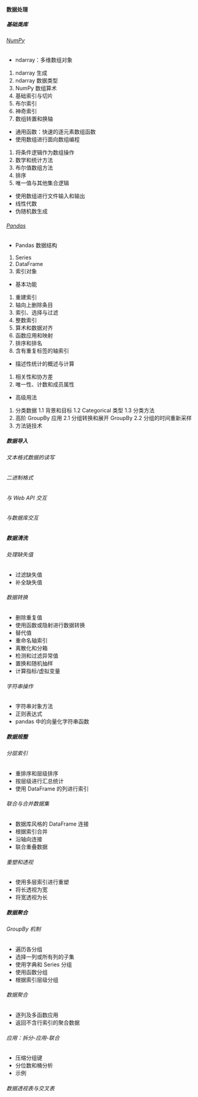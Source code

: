 #### 数据处理
##### 基础类库
###### [NumPy](https://numpy.org/doc/)
* ndarray：多维数组对象
1. ndarray 生成
2. ndarray 数据类型
3. NumPy 数组算术
4. 基础索引与切片
5. 布尔索引
6. 神奇索引
7. 数组转置和换轴
* 通用函数：快速的逐元素数组函数
* 使用数组进行面向数组编程
1. 将条件逻辑作为数组操作
2. 数学和统计方法
3. 布尔值数组方法
4. 排序
5. 唯一值与其他集合逻辑
* 使用数组进行文件输入和输出
* 线性代数
* 伪随机数生成
###### [Pandas](https://www.pypandas.cn/)
* Pandas 数据结构
1. Series
2. DataFrame
3. 索引对象
* 基本功能
1. 重建索引
2. 轴向上删除条目
3. 索引、选择与过滤
4. 整数索引
5. 算术和数据对齐
6. 函数应用和映射
7. 排序和排名
8. 含有重复标签的轴索引
* 描述性统计的概述与计算
1. 相关性和协方差
2. 唯一性、计数和成员属性
* 高级用法
1. 分类数据
1.1 背景和目标
1.2 Categorical 类型
1.3 分类方法
2. 高阶 GroupBy 应用
2.1 分组转换和展开 GroupBy
2.2 分组的时间重新采样
3. 方法链技术
##### 数据导入
###### 文本格式数据的读写
###### 二进制格式
###### 与 Web API 交互
###### 与数据库交互
##### 数据清洗
###### 处理缺失值
* 过滤缺失值
* 补全缺失值
###### 数据转换
* 删除重复值
* 使用函数或隐射进行数据转换
* 替代值
* 重命名轴索引
* 离散化和分箱
* 检测和过滤异常值
* 置换和随机抽样
* 计算指标/虚拟变量
###### 字符串操作
* 字符串对象方法
* 正则表达式
* pandas 中的向量化字符串函数
##### 数据规整
###### 分层索引
* 重排序和层级排序
* 按层级进行汇总统计
* 使用 DataFrame 的列进行索引
###### 联合与合并数据集
* 数据库风格的 DataFrame 连接
* 根据索引合并
* 沿轴向连接
* 联合重叠数据
###### 重塑和透视
* 使用多层索引进行重塑
* 将长透视为宽
* 将宽透视为长
##### 数据聚合
###### GroupBy 机制
* 遍历各分组
* 选择一列或所有列的子集
* 使用字典和 Series 分组
* 使用函数分组
* 根据索引层级分组
###### 数据聚合
* 逐列及多函数应用
* 返回不含行索引的聚合数据
###### 应用：拆分-应用-联合
* 压缩分组键
* 分位数和桶分析
* 示例
###### 数据透视表与交叉表